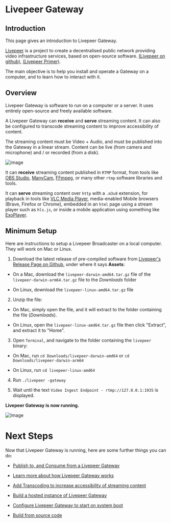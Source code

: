 # Livepeer Gateway

## Introduction

This page gives an introduction to Livepeer Gateway.

[Livepeer](https://livepeer.org) is a project to create a decentralised public network providing video infrastructure services, based on open-source software. [(Livepeer on github)](https://github.com/livepeer/), [(Livepeer Primer)](https://livepeer.org/primer).

The main objective is to help you install and operate a Gateway on a computer, and to learn how to interact with it.

## Overview

Livepeer Gateway is software to run on a computer or a server. It uses entirely open-source and freely available software.

A Livepeer Gateway can **receive** and **serve** streaming content. It can also be configured to transcode streaming content to improve accessibility of content.

The streaming content must be Video + Audio, and must be published into the Gateway in a linear stream. Content can be live (from camera and microphone) and / or recorded (from a disk).

![image](https://github.com/user-attachments/assets/86f03ea8-2f3c-49c7-bc99-32bd01f4159f)

It can **receive** streaming content published in `RTMP` format, from tools like [OBS Studio](https://obsproject.com/), [ManyCam](https://manycam.com/), [FFmpeg](https://www.ffmpeg.org/), or many other `rtmp` software libraries and tools.

It can **serve** streaming content over `http` with a `.m3u8` extension, for playback in tools like [VLC Media Player](https://www.videolan.org/vlc/index.html), media-enabled Mobile browsers (Brave, Firefox or Chrome), embedded in an `html` page using a stream player such as `hls.js`, or inside a mobile application using something like [ExoPlayer](https://exoplayer.dev/).

## Minimum Setup

Here are instructions to setup a Livepeer Broadcaster on a local computer. They will work on Mac or Linux.

1. Download the latest release of pre-compiled software from [Livepeer's Release Page on Github](https://github.com/livepeer/go-livepeer/releases), under where it says **Assets**:

- On a Mac, download the `livepeer-darwin-amd64.tar.gz` file of the `livepeer-darwin-arm64.tar.gz` file to the _Downloads_ folder

- On Linux, download the `livepeer-linux-amd64.tar.gz` file

2. Unzip the file:

- On Mac, simply open the file, and it will extract to the folder containing the file (_Downloads_).

- On Linux, open the `livepeer-linux-amd64.tar.gz` file then click "Extract", and extract it to "Home".

3. Open `Terminal`, and navigate to the folder containing the `livepeer` binary:

- On Mac, run `cd Downloads/livepeer-darwin-amd64` or `cd Downloads/livepeer-darwin-arm64`

- On Linux, run `cd livepeer-linux-amd64`

4. Run `./livepeer -gateway`

5. Wait until the text `Video Ingest Endpoint - rtmp://127.0.0.1:1935` is displayed.

**Livepeer Gateway is now running.**

![Image](https://github.com/user-attachments/assets/f7871bd8-d8d8-42b1-bf62-8047c7c15554)

# Next Steps

Now that Livepeer Gateway is running, here are some further things you can do:

- [Publish to, and Consume from a Livepeer Gateway](./publish-and-consume-content.md)

- [Learn more about how Livepeer Gateway works](./architecture-summary.md)

- [Add Transcoding to increase accessibility of streaming content](./transcoding.md)

- [Build a hosted instance of Livepeer Gateway](./hosted-setup.md)

- [Configure Livepeer Gateway to start on system boot](./start-on-system-boot.md)

- [Build from source code](https://docs.livepeer.org/orchestrators/guides/install-go-livepeer#build-from-source)

